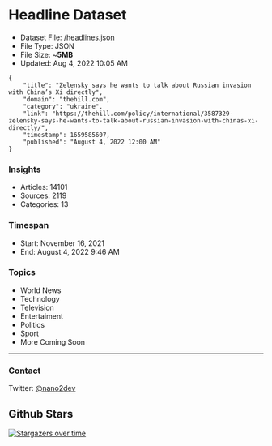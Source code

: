 # Headline Dataset

- Dataset File: [/headlines.json](https://raw.githubusercontent.com/fwd/news/master/headlines.json) 
- File Type: JSON
- File Size: ~**5MB**
- Updated: Aug 4, 2022 10:05 AM

```
{
    "title": "Zelensky says he wants to talk about Russian invasion with China’s Xi directly",
    "domain": "thehill.com",
    "category": "ukraine",
    "link": "https://thehill.com/policy/international/3587329-zelensky-says-he-wants-to-talk-about-russian-invasion-with-chinas-xi-directly/",
    "timestamp": 1659585607,
    "published": "August 4, 2022 12:00 AM"
}
```

### Insights

- Articles: 14101
- Sources: 2119
- Categories: 13

### Timespan

- Start: November 16, 2021
- End: August 4, 2022 9:46 AM

### Topics

- World News
- Technology
- Television
- Entertaiment
- Politics
- Sport
- More Coming Soon

---

### Contact 

Twitter: [@nano2dev](https://twitter.com/nano2dev)

## Github Stars

[![Stargazers over time](https://starchart.cc/fwd/news.svg)](https://starchart.cc/fwd/news)
	